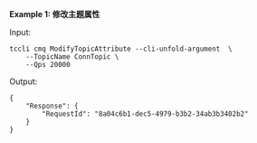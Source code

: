 **Example 1: 修改主题属性**



Input: 

```
tccli cmq ModifyTopicAttribute --cli-unfold-argument  \
    --TopicName ConnTopic \
    --Qps 20000
```

Output: 
```
{
    "Response": {
        "RequestId": "8a04c6b1-dec5-4979-b3b2-34ab3b3402b2"
    }
}
```

